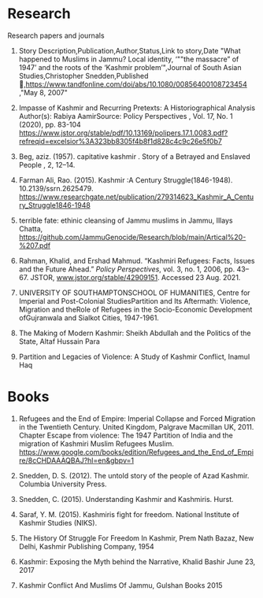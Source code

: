 # Research
Research papers and journals 

1. Story Description,Publication,Author,Status,Link to story,Date
"What happened to Muslims in Jammu? Local identity, ‘""the massacre” of 1947’ and the roots of the ‘Kashmir problem’",Journal of South Asian Studies,Christopher Snedden,Published 🙌,https://www.tandfonline.com/doi/abs/10.1080/00856400108723454 ,"May 8, 2007"

2. Impasse of Kashmir and Recurring Pretexts: A Historiographical Analysis Author(s): Rabiya AamirSource: Policy Perspectives , Vol. 17, No. 1 (2020), pp. 83-104
https://www.jstor.org/stable/pdf/10.13169/polipers.17.1.0083.pdf?refreqid=excelsior%3A323bb8305f4b8f1d828c4c9c26e5f0b7

3. Beg, aziz. (1957). capitative kashmir . Story of a Betrayed and Enslaved People , 2, 12–14. 

4. Farman Ali, Rao. (2015). Kashmir :A Century Struggle(1846-1948). 10.2139/ssrn.2625479. https://www.researchgate.net/publication/279314623_Kashmir_A_Century_Struggle1846-1948

5. terrible fate: ethinic cleansing of Jammu muslims in Jammu, Illays Chatta, https://github.com/JammuGenocide/Research/blob/main/Artical%20-%207.pdf 

6. Rahman, Khalid, and Ershad Mahmud. “Kashmiri Refugees: Facts, Issues and the Future Ahead.” <i>Policy Perspectives</i>, vol. 3, no. 1, 2006, pp. 43–67. JSTOR, www.jstor.org/stable/42909151. Accessed 23 Aug. 2021.

7. UNIVERSITY OF SOUTHAMPTONSCHOOL OF HUMANITIES, Centre for Imperial and Post-Colonial StudiesPartition and Its Aftermath: Violence, Migration and theRole  of  Refugees  in  the  Socio-Economic  Development  ofGujranwala and Sialkot Cities, 1947-1961. 

8. The Making of Modern Kashmir: Sheikh Abdullah and the Politics of the State, Altaf Hussain Para

9. Partition and Legacies of Violence: A Study of Kashmir Conflict, Inamul Haq

# Books

1. Refugees and the End of Empire: Imperial Collapse and Forced Migration in the Twentieth Century. United Kingdom, Palgrave Macmillan UK, 2011. Chapter Escape from violence: The 1947 Partition of India and the migration of Kashmiri Muslim Refugees Muslim. https://www.google.com/books/edition/Refugees_and_the_End_of_Empire/8cCHDAAAQBAJ?hl=en&gbpv=1

2. Snedden, D. S. (2012). The untold story of the people of Azad Kashmir. Columbia University Press. 

3. Snedden, C. (2015). Understanding Kashmir and Kashmiris. Hurst. 

4. Saraf, Y. M. (2015). Kashmiris fight for freedom. National Institute of Kashmir Studies (NIKS).   

5. The History Of Struggle For Freedom In Kashmir, Prem Nath Bazaz, New Delhi, Kashmir Publishing Company, 1954

6. Kashmir: Exposing the Myth behind the Narrative, Khalid Bashir June 23, 2017

7. Kashmir Conflict And Muslims Of Jammu, Gulshan Books 2015

